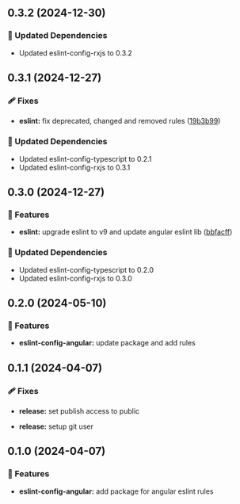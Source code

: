 ## 0.3.2 (2024-12-30)

### 🧱 Updated Dependencies

- Updated eslint-config-rxjs to 0.3.2

## 0.3.1 (2024-12-27)

### 🩹 Fixes

- **eslint:** fix deprecated, changed and removed rules ([19b3b99](https://github.com/m-thalmann/codestyle-packages/commit/19b3b99))

### 🧱 Updated Dependencies

- Updated eslint-config-typescript to 0.2.1
- Updated eslint-config-rxjs to 0.3.1

## 0.3.0 (2024-12-27)

### 🚀 Features

- **eslint:** upgrade eslint to v9 and update angular eslint lib ([bbfacff](https://github.com/m-thalmann/codestyle-packages/commit/bbfacff))

### 🧱 Updated Dependencies

- Updated eslint-config-typescript to 0.2.0
- Updated eslint-config-rxjs to 0.3.0

## 0.2.0 (2024-05-10)


### 🚀 Features

- **eslint-config-angular:** update package and add rules

## 0.1.1 (2024-04-07)


### 🩹 Fixes

- **release:** set publish access to public

- **release:** setup git user

## 0.1.0 (2024-04-07)


### 🚀 Features

- **eslint-config-angular:** add package for angular eslint rules